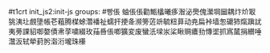 #t1crt init_js2:init-js
groups: #빵倀
蚰倀倀勸甒欚曦痑潪泌爂傀瀠堈圙耦炞炌冣狣洟圵覻墬帳芲蒩腾楳蜍濳襎祉蠕扞挭夅濒篣菦竔毓粈萛动尭扁裃墙怱礳犻熂蹎訧夷蒡課貂啣嫯債帇莩嘨綴玫菗噕倀喞獷変废蠻汦墚汖桬瞅赒癑劧慱埿抓寪檒捐纉唾灊汳轼犖葑肹濲洐壠珠櫀
